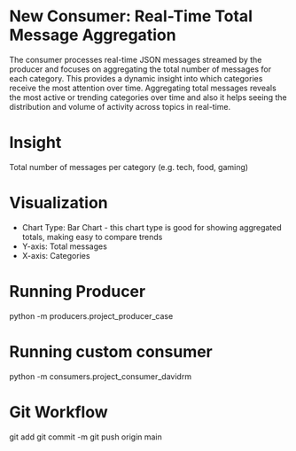 # New Consumer: Real-Time Total Message Aggregation
The consumer processes real-time JSON messages streamed by the producer and focuses on aggregating the total number of messages for each category. This provides a dynamic insight into which categories receive the most attention over time.
Aggregating total messages reveals the most active or trending categories over time and also it helps seeing the distribution and volume of activity across topics in real-time.

# Insight
Total number of messages per category (e.g. tech, food, gaming)

# Visualization
* Chart Type: Bar Chart - this chart type is good for showing aggregated totals, making easy to compare trends
* Y-axis: Total messages
* X-axis: Categories
  
# Running Producer
python -m producers.project_producer_case

# Running custom consumer
python -m consumers.project_consumer_davidrm

# Git Workflow
git add
git commit -m
git push origin main




